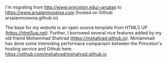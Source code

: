 I'm migrating from http://www.princeton.edu/~arsalan to https://www.arsalanmosenia.com (hosted on Github: arsalanmosenia.github.io)

The base for my website is an open source template from HTML5 UP (https://html5up.net). Further, I borrowed several nice features added by my old friend Mohammad Shahrad (https://mshahrad.github.io). Mohammad has done some interesting performace comparison between the Princeton's hosting service and Github here: https://github.com/mshahrad/mshahrad.github.io


